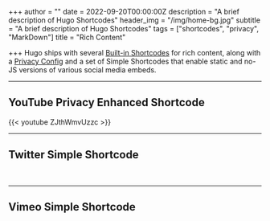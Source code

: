 +++
author = ""
date = 2022-09-20T00:00:00Z
description = "A brief description of Hugo Shortcodes"
header_img = "/img/home-bg.jpg"
subtitle = "A brief description of Hugo Shortcodes"
tags = ["shortcodes", "privacy", "MarkDown"]
title = "Rich Content"

+++
Hugo ships with several [Built-in Shortcodes](https://gohugo.io/content-management/shortcodes/#use-hugos-built-in-shortcodes) for rich content, along with a [Privacy Config](https://gohugo.io/about/hugo-and-gdpr/) and a set of Simple Shortcodes that enable static and no-JS versions of various social media embeds.
<!--more-->
---

## YouTube Privacy Enhanced Shortcode

{{< youtube ZJthWmvUzzc >}}
<br>

---

## Twitter Simple Shortcode


<br>

---

## Vimeo Simple Shortcode